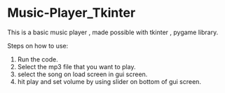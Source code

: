 # Music-Player_Tkinter
This is a basic music player , made possible with tkinter , pygame library.


Steps on how to use:
1. Run the code.
2. Select the mp3 file that you want to play.
3. select the song on load screen in gui screen.
4. hit play and set volume by using slider on bottom of gui screen.
